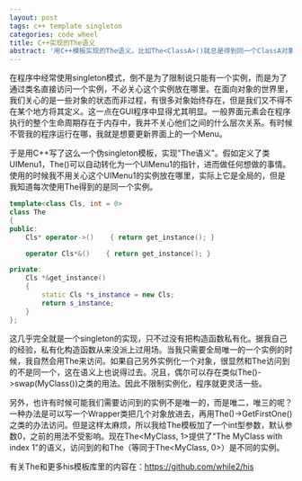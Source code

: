 ```yaml
---
layout: post
tags: c++ template singleton
categories: code wheel
title: C++实现的The语义
abstract: '用C++模板实现的The语义。比如The<ClassA>()就总是得到同一个ClassA对象的指针。'
---
```


在程序中经常使用singleton模式，倒不是为了限制说只能有一个实例，而是为了通过类名直接访问一个实例，不必关心这个实例放在哪里。在面向对象的世界里，我们关心的是一些对象的状态而非过程，有很多对象始终存在，但是我们又不得不在某个地方将其定义。这一点在GUI程序中显得尤其明显。一般界面元素会在程序执行的整个生命周期存在于内存中，我并不关心他们之间的什么层次关系。有时候不管我的程序运行在哪，我就是想要更新界面上的一个Menu。

于是用C++写了这么一个伪singleton模板，实现"The语义"。假如定义了类UIMenu1，The<UIMenu1>()可以自动转化为一个UIMenu1的指针，进而做任何想做的事情。使用的时候我不用关心这个UIMenu1的实例放在哪里，实际上它是全局的，但是我知道每次使用The得到的是同一个实例。

```c++
template<class Cls, int = 0>
class The
{
public:
    Cls* operator->()    { return get_instance(); }

    operator Cls*&()    { return get_instance(); }

private:
    Cls *&get_instance()
    {
        static Cls *s_instance = new Cls;
        return s_instance;
    }
};
```

这几乎完全就是一个singleton的实现，只不过没有把构造函数私有化。据我自己的经验，私有化构造函数从来没派上过用场。当我只需要全局唯一的一个实例的时候，我自然会用The来访问。如果自己另外实例化一个对象，很显然和The访问到的不是同一个，这在语义上也说得过去。况且，偶尔可以存在类似The<MyClass>()->swap(MyClass())之类的用法。因此不限制实例化，程序就更灵活一些。

另外，也许有时候可能我们需要访问到的实例不是唯一的，而是唯二，唯三的呢？一种办法是可以写一个Wrapper类把几个对象放进去，再用The<Wrapper>()->GetFirstOne()之类的办法访问。但是这样太麻烦，所以我给The模板加了一个int型参数，默认参数0，之前的用法不受影响。现在The<MyClass, 1>提供了"The MyClass with index 1"的语义，访问到的和The<MyClass>（等同于The<MyClass, 0>）是不同的实例。

有关The和更多his模板库里的内容在：<https://github.com/while2/his>
